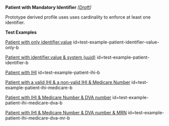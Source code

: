 **Patient with Mandatory Identifier** *[[Draft](http://hl7.org/fhir/r4/valueset-publication-status.html)]*

Prototype derived profile uses uses cardinality to enforce at least one identifier.

**Test Examples**

[Patient with only identifier.value](Patient-test-example-patient-identifier-value-only-b.html) id=test-example-patient-identifier-value-only-b

[Patient with identifier.value & system (uuid)](Patient-test-example-patient-identifier-b.html) id=test-example-patient-identifier-b

[Patient with IHI](Patient-test-example-patient-ihi-b.html) id=test-example-patient-ihi-b

[Patient with a valid IHI & a non-valid IHI & Medicare Number](Patient-test-example-patient-ihi-medicare-b.html) id=test-example-patient-ihi-medicare-b

[Patient with IHI & Medicare Number & DVA number](Patient-test-example-patient-ihi-medicare-dva-b.html) id=test-example-patient-ihi-medicare-dva-b

[Patient with IHI & Medicare Number & DVA number & MRN](Patient-test-example-patient-ihi-medicare-dva-mr-b.html) id=test-example-patient-ihi-medicare-dva-mr-b


